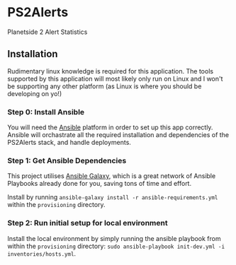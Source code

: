 # PS2Alerts
Planetside 2 Alert Statistics

## Installation

Rudimentary linux knowledge is required for this application. The tools supported by this application will most likely only run on Linux and I won't be supporting any other platform (as Linux is where you should be developing on yo!)

### Step 0: Install Ansible

You will need the [Ansible](https://docs.ansible.com/ansible/latest/installation_guide/intro_installation.html) platform in order to set up this app correctly. Ansible will orchastrate all the required installation and dependencies of the PS2Alerts stack, and handle deployments.

### Step 1: Get Ansible Dependencies

This project utilises [Ansible Galaxy](https://galaxy.ansible.com/docs/), which is a great network of Ansible Playbooks already done for you, saving tons of time and effort.

Install by running `ansible-galaxy install -r ansible-requirements.yml` within the `provisioning` directory.

### Step 2: Run initial setup for local environment

Install the local environment by simply running the ansible playbook from within the `provisioning` directory: `sudo ansible-playbook init-dev.yml -i inventories/hosts.yml`.